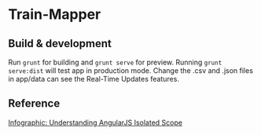# Train-Mapper

## Build & development
Run `grunt` for building and `grunt serve` for preview.
Running `grunt serve:dist` will test app in production mode.
Change the .csv and .json files in app/data can see the Real-Time Updates features. 

## Reference
[Infographic: Understanding AngularJS Isolated Scope](http://onehungrymind.com/infographic-understanding-angularjs-isolated-scope/)
